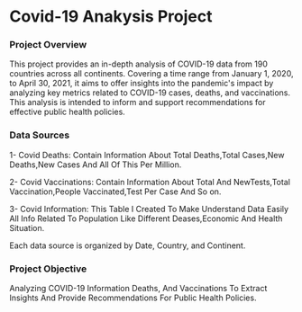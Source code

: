 # Covid-19 Anakysis Project


### Project Overview

This project provides an in-depth analysis of COVID-19 data from 190 countries across all continents. Covering a time range from January 1, 2020, to April 30, 2021, it aims to offer insights into the pandemic's impact by analyzing key metrics related to COVID-19 cases, deaths, and vaccinations. This analysis is intended to inform and support recommendations for effective public health policies.


### Data Sources

 1- Covid Deaths: Contain Information About Total Deaths,Total Cases,New Deaths,New Cases And All Of This Per Million.
 
 2- Covid Vaccinations: Contain Information About Total And NewTests,Total Vaccination,People Vaccinated,Test Per Case And So on.
 
 3- Covid Information: This Table I Created To Make Understand Data Easily All Info Related To Population Like Different Deases,Economic And Health Situation.
 
Each data source is organized by Date, Country, and Continent.


### Project Objective
 
 Analyzing COVID-19 Information Deaths, And Vaccinations To Extract Insights And Provide Recommendations For Public Health Policies.
